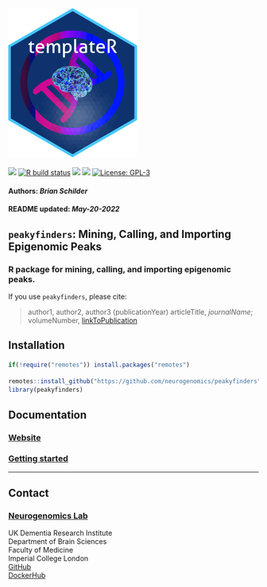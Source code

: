 <img src='https://github.com/neurogenomics/peakyfinders/raw/master/inst/hex/hex.png' height='300'><br><br>
[![](https://img.shields.io/badge/devel%20version-0.99.0-black.svg)](https://github.com/neurogenomics/peakyfinders)
[![R build
status](https://github.com/neurogenomics/peakyfinders/workflows/R-CMD-check-bioc/badge.svg)](https://github.com/neurogenomics/peakyfinders/actions)
[![](https://img.shields.io/github/last-commit/neurogenomics/peakyfinders.svg)](https://github.com/neurogenomics/peakyfinders/commits/master)
[![](https://app.codecov.io/gh/neurogenomics/peakyfinders/branch/master/graph/badge.svg)](https://app.codecov.io/gh/neurogenomics/peakyfinders)
[![License:
GPL-3](https://img.shields.io/badge/license-GPL--3-blue.svg)](https://cran.r-project.org/web/licenses/GPL-3)
<h4>
Authors: <i>Brian Schilder</i>
</h4>
<h4>
README updated: <i>May-20-2022</i>
</h4>

<!-- To modify Package/Title/Description/Authors fields, edit the DESCRIPTION file -->

## `peakyfinders`: Mining, Calling, and Importing Epigenomic Peaks

### R package for mining, calling, and importing epigenomic peaks.

If you use `peakyfinders`, please cite:

<!-- Modify this by editing the file: inst/CITATION  -->

> author1, author2, author3 (publicationYear) articleTitle,
> *journalName*; volumeNumber, [linkToPublication](linkToPublication)

## Installation

``` r
if(!require("remotes")) install.packages("remotes")

remotes::install_github("https://github.com/neurogenomics/peakyfinders")
library(peakyfinders)
```

## Documentation

### [Website](https://neurogenomics.github.io/peakyfinders)

### [Getting started](https://neurogenomics.github.io/peakyfinders/articles/peakyfinders)

<hr>

## Contact

### [Neurogenomics Lab](https://www.neurogenomics.co.uk/)

UK Dementia Research Institute  
Department of Brain Sciences  
Faculty of Medicine  
Imperial College London  
[GitHub](https://github.com/neurogenomics)  
[DockerHub](https://hub.docker.com/orgs/neurogenomicslab)

<br>
